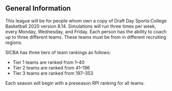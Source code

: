 ## General Information

This league will be for people whom own a copy of Draft Day Sports:College Basketball 2020 version 8.14. Simulations will run three times per week, every Monday, Wednesday, and Friday. Each person has the ability to coach up to three different teams. These teams must be from in different recruiting regions.

SICBA has three tiers of team rankings as follows:

- Tier 1 teams are ranked from 1–40
- Tier 2 teams are ranked from 41–196
- Tier 3 teams are ranked from 197–353

Each season will begin with a preseason RPI ranking for all teams.
